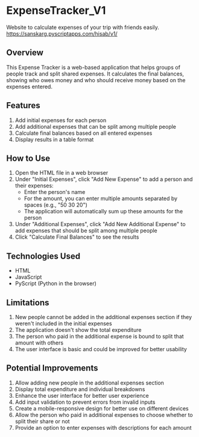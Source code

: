 # ExpenseTracker_V1
Website to calculate expenses of your trip with friends easily.
https://sanskarg.pyscriptapps.com/hisab/v1/

## Overview
This Expense Tracker is a web-based application that helps groups of people track and split shared expenses. It calculates the final balances, showing who owes money and who should receive money based on the expenses entered.

## Features
1. Add initial expenses for each person
2. Add additional expenses that can be split among multiple people
3. Calculate final balances based on all entered expenses
4. Display results in a table format

## How to Use
1. Open the HTML file in a web browser
2. Under "Initial Expenses", click "Add New Expense" to add a person and their expenses:
   - Enter the person's name
   - For the amount, you can enter multiple amounts separated by spaces (e.g., "50 30 20")
   - The application will automatically sum up these amounts for the person
3. Under "Additional Expenses", click "Add New Additional Expense" to add expenses that should be split among multiple people
4. Click "Calculate Final Balances" to see the results

## Technologies Used
- HTML
- JavaScript
- PyScript (Python in the browser)

## Limitations
1. New people cannot be added in the additional expenses section if they weren't included in the initial expenses
2. The application doesn't show the total expenditure
3. The person who paid in the additional expense is bound to split that amount with others
4. The user interface is basic and could be improved for better usability

## Potential Improvements
1. Allow adding new people in the additional expenses section
2. Display total expenditure and individual breakdowns
3. Enhance the user interface for better user experience
4. Add input validation to prevent errors from invalid inputs
5. Create a mobile-responsive design for better use on different devices
6. Allow the person who paid in additional expenses to choose whether to split their share or not
7. Provide an option to enter expenses with descriptions for each amount
